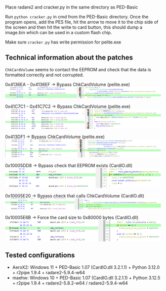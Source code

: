 Place radare2 and cracker.py in the same directory as PED-Basic

Run `python cracker.py` in cmd from the PED-Basic directory. 
Once the program opens, add the PES file, hit the arrow to move it to the chip side of the screen and then hit the write to card button,
this should dump a image.bin which can be used in a custom flash chip.

Make sure `cracker.py` has write permission for pelite.exe


## Technical information about the patches

`ChkCardVolume` seems to contact the EEPROM and check that the data is formatted correctly and not corrupted.

0x4136EA - 0x4136EF -> Bypass ChkCardVolume (pelite.exe) ![Reverse 1](./images/reverse1.png?raw=true "Reverse 1")

0x41C7C1 - 0x41C7C2 -> Bypass ChkCardVolume (pelite.exe) ![Reverse 2](./images/reverse2.png?raw=true "Reverse 2")

0x413DF1 -> Bypass ChkCardVolume (pelite.exe) ![Reverse 3](./images/reverse3.png?raw=true "Reverse 3")

0x10005DD8 -> Bypass check that EEPROM exists (CardIO.dll) ![Reverse 4](./images/reverse4.png?raw=true "Reverse 4")

0x10005E20 -> Bypass check that calls ChkCardVolume (CardIO.dll) ![Reverse 5](./images/reverse5.png?raw=true "Reverse 5")

0x10005E6B -> Force the card size to 0x80000 bytes (CardIO.dll) ![Reverse 6](./images/reverse6.png?raw=true "Reverse 6")


## Tested configurations

* AeroX2: Windows 11 + PED-Basic 1.07 (CardIO.dll 3.2.1.1) + Python 3.12.0 + r2pipe 1.9.4 + radare2-5.9.4-w64
* maehw: Windows 10 + PED-Basic 1.07 (CardIO.dll 3.2.1.1) + Python 3.12.5 + r2pipe 1.9.4 + radare2-5.8.2-w64 / radare2-5.9.4-w64
